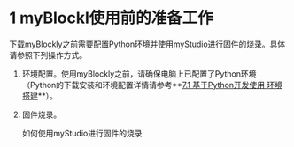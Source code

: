 # 1 myBlockl使用前的准备工作

下载myBlockly之前需要配置Python环境并使用myStudio进行固件的烧录。具体请参照下列操作方式。

1. 环境配置。使用myBlockly之前，请确保电脑上已配置了Python环境（Python的下载安装和环境配置详情请参考**[7.1 基于Python开发使用 环境搭建](https://docs.elephantrobotics.com/docs/gitbook/7-ApplicationBasePython/7.1_download.html)**）。

2. 固件烧录。

   如何使用myStudio进行固件的烧录




